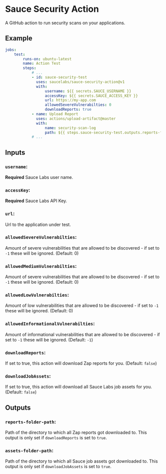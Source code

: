 # Sauce Security Action

A GitHub action to run security scans on your applications.

## Example

```yaml
jobs:
    test:
        runs-on: ubuntu-latest
        name: Action Test
        steps:
            # ...
            - id: sauce-security-test
              uses: saucelabs/sauce-security-action@v1
              with:
                  username: ${{ secrets.SAUCE_USERNAME }}
                  accessKey: ${{ secrets.SAUCE_ACCESS_KEY }}
                  url: https://my-app.com
                  allowedSevereVulnerabilties: 0
                  downloadReports: true
            - name: Upload Report
              uses: actions/upload-artifact@master
              with:
                  name: security-scan-log
                  path: ${{ steps.sauce-security-test.outputs.reports-folder-path }}
            # ...
```

## Inputs

### `username`:

**Required** Sauce Labs user name.

### `accessKey`:

**Required** Sauce Labs API Key.

### `url`:

Url to the application under test.

### `allowedSevereVulnerabilties`:

Amount of severe vulnerabilities that are allowed to be discovered - if set to `-1` these will be ignored. (Default: 0)

### `allowedMediumVulnerabilties`:

Amount of severe vulnerabilities that are allowed to be discovered - if set to `-1` these will be ignored. (Default: 0)

### `allowedLowVulnerabilties`:

Amount of low vulnerabilities that are allowed to be discovered - if set to `-1` these will be ignored. (Default: 0)

### `allowedInformationalVulnerabilties`:

Amount of informational vulnerabilities that are allowed to be discovered - if set to `-1` these will be ignored. (Default: `-1`)

### `downloadReports`:

If set to true, this action will download Zap reports for you. (Default: `false`)

### `downloadJobAssets`:

If set to true, this action will download all Sauce Labs job assets for you. (Default: `false`)

## Outputs

### `reports-folder-path`:
Path of the directory to which all Zap reports got downloaded to. This output is only set if `downloadReports` is set to `true`.

### `assets-folder-path`:

Path of the directory to which all Sauce job assets got downloaded to. This output is only set if `downloadJobAssets` is set to `true`.
